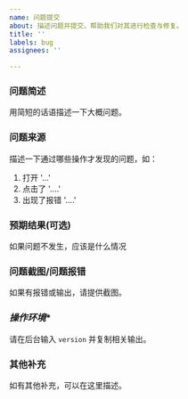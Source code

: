 ```yaml
---
name: 问题提交
about: 描述问题并提交，帮助我们对其进行检查与修复。
title: ''
labels: bug
assignees: ''

---
```


### **问题简述**
用简短的话语描述一下大概问题。

### **问题来源**
描述一下通过哪些操作才发现的问题，如：
1. 打开 '...'
2. 点击了 '....'
3. 出现了报错 '....'

### **预期结果**(可选)
如果问题不发生，应该是什么情况

### **问题截图/问题报错**
如果有报错或输出，请提供截图。

### *操作环境**
请在后台输入 `version` 并复制相关输出。


### **其他补充**
如有其他补充，可以在这里描述。

